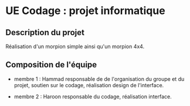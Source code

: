 # UE Codage : projet informatique

## Description du projet

Réalisation d'un morpion simple ainsi qu'un morpion 4x4.

## Composition de l'équipe

* membre 1 : Hammad responsable de de l'organisation du groupe et du projet, soutien sur le codage, réalisation design de l'interface.

* membre 2 : Haroon responsable du codage, réalisation interface.
